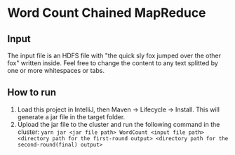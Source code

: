 # Word Count Chained MapReduce

## Input

The input file is an HDFS file with "the quick sly fox jumped over the other fox" written inside. Feel free to change the content to any text splitted by one or more whitespaces or tabs.

## How to run
1. Load this project in IntelliJ, then Maven -> Lifecycle -> Install. This will generate a jar file in the target folder.
2. Upload the jar file to the cluster and run the following command in the cluster:
   `yarn jar <jar file path> WordCount <input file path> <directory path for the first-round output> <directory path for the second-round(final) output>`
